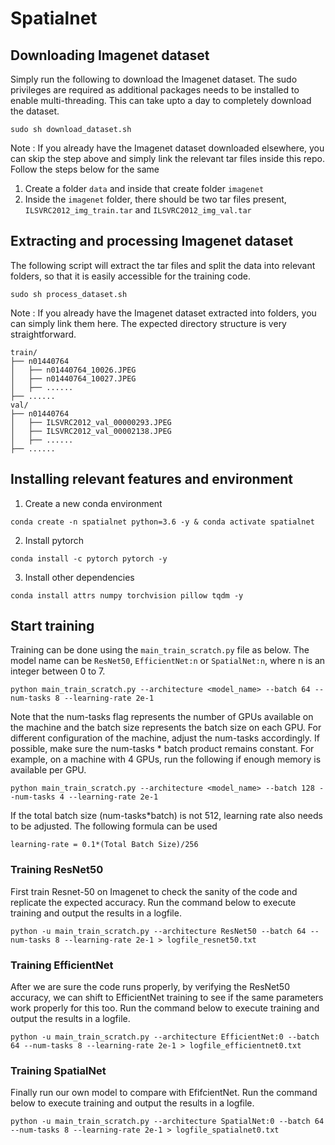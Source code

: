 # Spatialnet

## Downloading Imagenet dataset

Simply run the following to download the Imagenet dataset. The sudo privileges are required as additional packages needs to be installed to enable multi-threading. This can take upto a day to completely download the dataset.

```
sudo sh download_dataset.sh
```

Note : If you already have the Imagenet dataset downloaded elsewhere, you can skip the step above and simply link the relevant tar files inside this repo. Follow the steps below for the same
1. Create a folder `data` and inside that create folder `imagenet`
2. Inside the `imagenet` folder, there should be two tar files present, `ILSVRC2012_img_train.tar` and `ILSVRC2012_img_val.tar`

## Extracting and processing Imagenet dataset

The following script will extract the tar files and split the data into relevant folders, so that it is easily accessible for the training code.

```
sudo sh process_dataset.sh
```

Note : If you already have the Imagenet dataset extracted into folders, you can simply link them here. The expected directory structure is very straightforward.

```
train/
├── n01440764
│   ├── n01440764_10026.JPEG
│   ├── n01440764_10027.JPEG
│   ├── ......
├── ......
val/
├── n01440764
│   ├── ILSVRC2012_val_00000293.JPEG
│   ├── ILSVRC2012_val_00002138.JPEG
│   ├── ......
├── ......
```

## Installing relevant features and environment

1. Create a new conda environment
```
conda create -n spatialnet python=3.6 -y & conda activate spatialnet
```
2. Install pytorch
```
conda install -c pytorch pytorch -y
```
3. Install other dependencies
```
conda install attrs numpy torchvision pillow tqdm -y
```

## Start training

Training can be done using the `main_train_scratch.py` file as below. The model name can be `ResNet50`, `EfficientNet:n` or `SpatialNet:n`, where n is an integer between 0 to 7.
```
python main_train_scratch.py --architecture <model_name> --batch 64 --num-tasks 8 --learning-rate 2e-1
```

Note that the num-tasks flag represents the number of GPUs available on the machine and the batch size represents the batch size on each GPU. For different configuration of the machine, adjust the num-tasks accordingly. If possible, make sure the num-tasks * batch product remains constant. For example, on a machine with 4 GPUs, run the following if enough memory is available per GPU.
```
python main_train_scratch.py --architecture <model_name> --batch 128 --num-tasks 4 --learning-rate 2e-1
```

If the total batch size (num-tasks*batch) is not 512, learning rate also needs to be adjusted. The following formula can be used
```
learning-rate = 0.1*(Total Batch Size)/256
```

### Training ResNet50

First train Resnet-50 on Imagenet to check the sanity of the code and replicate the expected accuracy. Run the command below to execute training and output the results in a logfile.
```
python -u main_train_scratch.py --architecture ResNet50 --batch 64 --num-tasks 8 --learning-rate 2e-1 > logfile_resnet50.txt
```

### Training EfficientNet

After we are sure the code runs properly, by verifying the ResNet50 accuracy, we can shift to EfficientNet training to see if the same parameters work properly for this too. Run the command below to execute training and output the results in a logfile.
```
python -u main_train_scratch.py --architecture EfficientNet:0 --batch 64 --num-tasks 8 --learning-rate 2e-1 > logfile_efficientnet0.txt
```

### Training SpatialNet

Finally run our own model to compare with EfifcientNet. Run the command below to execute training and output the results in a logfile.
```
python -u main_train_scratch.py --architecture SpatialNet:0 --batch 64 --num-tasks 8 --learning-rate 2e-1 > logfile_spatialnet0.txt
```
